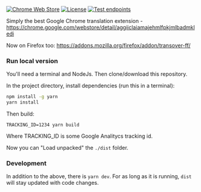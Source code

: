 [![Chrome Web Store](https://img.shields.io/chrome-web-store/rating/aggiiclaiamajehmlfpkjmlbadmkledi.svg)]() [![License](http://img.shields.io/:license-mit-blue.svg)](http://artemave.mit-license.org) [![Test endpoints](https://github.com/artemave/translate_onhover/actions/workflows/test_endpoints.yml/badge.svg)](https://github.com/artemave/translate_onhover/actions/workflows/test_endpoints.yml)

Simply the best Google Chrome translation extension - https://chrome.google.com/webstore/detail/aggiiclaiamajehmlfpkjmlbadmkledi

Now on Firefox too: https://addons.mozilla.org/firefox/addon/transover-ff/

### Run local version

You'll need a terminal and NodeJs. Then clone/download this repository.

In the project directory, install dependencies (run this in a terminal):

```bash
npm install -g yarn
yarn install
```

Then build:

```
TRACKING_ID=1234 yarn build
```

Where TRACKING\_ID is some Google Analitycs tracking id.

Now you can "Load unpacked" the `./dist` folder.

### Development

In addition to the above, there is `yarn dev`. For as long as it is running, `dist` will stay updated with code changes.
